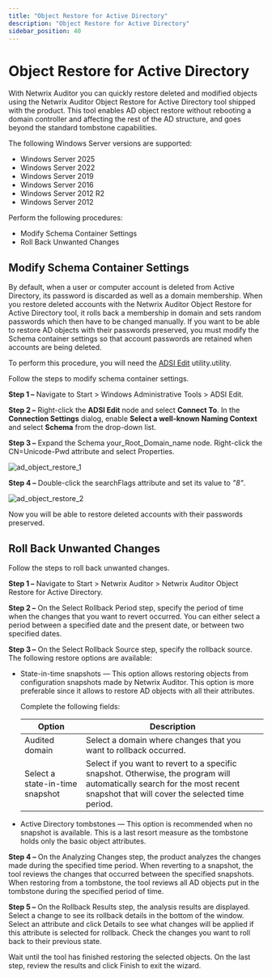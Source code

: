 ```yaml
---
title: "Object Restore for Active Directory"
description: "Object Restore for Active Directory"
sidebar_position: 40
---
```


# Object Restore for Active Directory

With Netwrix Auditor you can quickly restore deleted and modified objects using the Netwrix Auditor
Object Restore for Active Directory tool shipped with the product. This tool enables AD object
restore without rebooting a domain controller and affecting the rest of the AD structure, and goes
beyond the standard tombstone capabilities.

The following Windows Server versions are supported:

- Windows Server 2025
- Windows Server 2022
- Windows Server 2019
- Windows Server 2016
- Windows Server 2012 R2
- Windows Server 2012

Perform the following procedures:

- Modify Schema Container Settings
- Roll Back Unwanted Changes

## Modify Schema Container Settings

By default, when a user or computer account is deleted from Active Directory, its password is
discarded as well as a domain membership. When you restore deleted accounts with the Netwrix Auditor
Object Restore for Active Directory tool, it rolls back a membership in domain and sets random
passwords which then have to be changed manually. If you want to be able to restore AD objects with
their passwords preserved, you must modify the Schema container settings so that account passwords
are retained when accounts are being deleted.

To perform this procedure, you will need the
[ADSI Edit](http://technet.microsoft.com/en-us/library/cc773354(v=ws.10).aspx) utility.utility.

Follow the steps to modify schema container settings.

**Step 1 –** Navigate to Start > Windows Administrative Tools > ADSI Edit.

**Step 2 –** Right-click the **ADSI Edit** node and select **Connect To**. In the **Connection
Settings** dialog, enable **Select a well-known Naming Context** and select **Schema** from the
drop-down list.

**Step 3 –** Expand the Schema your_Root_Domain_name node. Right-click the CN=Unicode-Pwd attribute
and select Properties.

![ad_object_restore_1](/images/auditor/10.7/tools/ad_object_restore_1.webp)

**Step 4 –** Double-click the searchFlags attribute and set its value to _"8"_.

![ad_object_restore_2](/images/auditor/10.7/tools/ad_object_restore_2.webp)

Now you will be able to restore deleted accounts with their passwords preserved.

## Roll Back Unwanted Changes

Follow the steps to roll back unwanted changes.

**Step 1 –** Navigate to Start > Netwrix Auditor > Netwrix Auditor Object Restore for Active
Directory.

**Step 2 –** On the Select Rollback Period step, specify the period of time when the changes that
you want to revert occurred. You can either select a period between a specified date and the present
date, or between two specified dates.

**Step 3 –** On the Select Rollback Source step, specify the rollback source. The following restore
options are available:

- State-in-time snapshots — This option allows restoring objects from configuration snapshots made
  by Netwrix Auditor. This option is more preferable since it allows to restore AD objects with all
  their attributes.

    Complete the following fields:

    | Option                          | Description                                                                                                                                                                  |
    | ------------------------------- | ---------------------------------------------------------------------------------------------------------------------------------------------------------------------------- |
    | Audited domain                  | Select a domain where changes that you want to rollback occurred.                                                                                                            |
    | Select a state-in-time snapshot | Select if you want to revert to a specific snapshot. Otherwise, the program will automatically search for the most recent snapshot that will cover the selected time period. |

- Active Directory tombstones — This option is recommended when no snapshot is available. This is a
  last resort measure as the tombstone holds only the basic object attributes.

**Step 4 –** On the Analyzing Changes step, the product analyzes the changes made during the
specified time period. When reverting to a snapshot, the tool reviews the changes that occurred
between the specified snapshots. When restoring from a tombstone, the tool reviews all AD objects
put in the tombstone during the specified period of time.

**Step 5 –** On the Rollback Results step, the analysis results are displayed. Select a change to
see its rollback details in the bottom of the window. Select an attribute and click Details to see
what changes will be applied if this attribute is selected for rollback. Check the changes you want
to roll back to their previous state.

Wait until the tool has finished restoring the selected objects. On the last step, review the
results and click Finish to exit the wizard.
